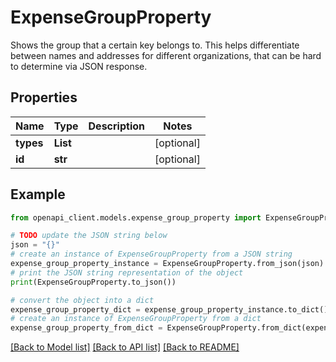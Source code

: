 # ExpenseGroupProperty

Shows the group that a certain key belongs to. This helps differentiate between names and addresses for different organizations, that can be hard to determine via JSON response.

## Properties

Name | Type | Description | Notes
------------ | ------------- | ------------- | -------------
**types** | **List** |  | [optional] 
**id** | **str** |  | [optional] 

## Example

```python
from openapi_client.models.expense_group_property import ExpenseGroupProperty

# TODO update the JSON string below
json = "{}"
# create an instance of ExpenseGroupProperty from a JSON string
expense_group_property_instance = ExpenseGroupProperty.from_json(json)
# print the JSON string representation of the object
print(ExpenseGroupProperty.to_json())

# convert the object into a dict
expense_group_property_dict = expense_group_property_instance.to_dict()
# create an instance of ExpenseGroupProperty from a dict
expense_group_property_from_dict = ExpenseGroupProperty.from_dict(expense_group_property_dict)
```
[[Back to Model list]](../README.md#documentation-for-models) [[Back to API list]](../README.md#documentation-for-api-endpoints) [[Back to README]](../README.md)


